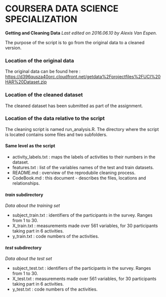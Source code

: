 # COURSERA DATA SCIENCE SPECIALIZATION
**Getting and Cleaning Data**
*Last edited on 2016.06.10 by Alexis Van Espen.*


The purpose of the script is to go from the original data to a cleaned version.

### Location of the original data
The original data can be found here : https://d396qusza40orc.cloudfront.net/getdata%2Fprojectfiles%2FUCI%20HAR%20Dataset.zip

### Location of the cleaned dataset
The cleaned dataset has been submitted as part of the assignment.

### Location of the data relative to the script
The cleaning script is named run_analysis.R.
The directory where the script is located contains some files and two subfolders.

#### Same level as the script
* activity_labels.txt : maps the labels of activities to their numbers in the dataset.
* features.txt : list of the variables names of the test and train datasets.
* README.md : overview of the reprodubile cleaning process.
* CodeBook.md : this document - describes the files, locations and relationships.

#### *train* subdirectory
*Data about the training set*
* subject_train.txt : identifiers of the participants in the survey. Ranges from 1 to 30.
* X_train.txt : measurements made over 561 variables, for 30 participants taking part in 6 activities.
* y_train.txt : code numbers of the activities.

#### *test* subdirectory
*Data about the test set*
* subject_test.txt : identifiers of the participants in the survey. Ranges from 1 to 30.
* X_test.txt : measurements made over 561 variables, for 30 participants taking part in 6 activities.
* y_test.txt : code numbers of the activities.
